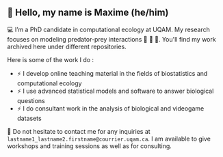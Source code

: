 ## 👋 Hello, my name is Maxime (he/him)

💻 I’m a PhD candidate in computational ecology at UQAM. My research focuses on modeling predator-prey interactions 🐃 :arrows_counterclockwise: :tiger2:. You'll find my work archived here under different repositories.

Here is some of the work I do :
- ⚡ I develop online teaching material in the fields of biostatistics and computational ecology
- ⚡ I use advanced statistical models and software to answer biological questions
- ⚡ I do consultant work in the analysis of biological and videogame datasets

💬 Do not hesitate to contact me for any inquiries at `lastname1_lastname2.firstname@courrier.uqam.ca`. I am available to give workshops and training sessions as well as for consulting.
